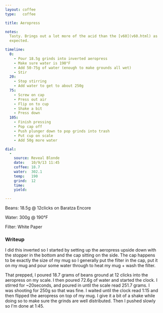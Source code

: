 ```yaml
---
layout: coffee
type:   coffee

title: Aeropress

notes:
  Tasty. Brings out a lot more of the acid than the [v60](v60.html) as
  expected.

timeline:
  0:
    - Pour 18.5g grinds into inverted aeropress
    - Make sure water is 190°F
    - Add 50-75g of water (enough to make grounds all wet)
    - Stir
  20:
    - Stop stirring
    - Add water to get to about 250g
  75:
    - Screw on cap
    - Press out air
    - Flip on to cup
    - Shake a bit
    - Press down
  105:
    - Finish pressing
    - Pop cap off
    - Push plunger down to pop grinds into trash
    - Put cup on scale
    - Add 50g more water

dial:
  -
    source: Reveal Blonde
    date:   10/9/13 11:45
    coffee: 18.7
    water:  302.1
    temp:   190
    grind:  12
    time:
    yield:

---
```

Beans: 18.5g @ 12clicks on Baratza Encore

Water: 300g @ 190°F

Filter: White Paper

### Writeup ###

I did this inverted so I started by setting up the aeropress upside down with
the stopper in the bottom and the cap sitting on the side. The cap happens to
be exactly the size of my mug so I generally put the filter in the cap, put it
on my mug and pour some water through to heat my mug + wash the filter.

That prepped, I poured 18.7 grams of beans ground at 12 clicks into the
aeropress on my scale. I then poured 72.6g of water and started the clock.
I stirred for ~20seconds, and poured in until the scale read 251.7 grams. I was
shooting for 250g so that was fine. I waited until the clock read 1:15 and then
flipped the aeropress on top of my mug. I give it a bit of a shake while doing
so to make sure the grinds are well distributed. Then I pushed slowly so I'm done
at 1:45.
